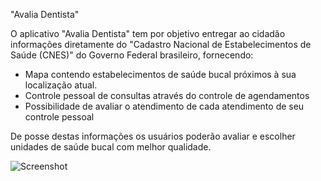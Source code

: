 "Avalia Dentista"

O aplicativo "Avalia Dentista" tem por objetivo entregar ao cidadão informações diretamente do "Cadastro Nacional de Estabelecimentos de Saúde (CNES)" do Governo Federal brasileiro, fornecendo:
- Mapa contendo estabelecimentos de saúde bucal próximos à sua localização atual.
- Controle pessoal de consultas através do controle de agendamentos
- Possibilidade de avaliar o atendimento de cada atendimento de seu controle pessoal

De posse destas informações os usuários poderão avaliar e escolher unidades de saúde bucal com melhor qualidade.

![Screenshot](https://github.com/jbalves/AvaliaDentista/blob/master/app/src/main/res/drawable/screenshot01.png)
